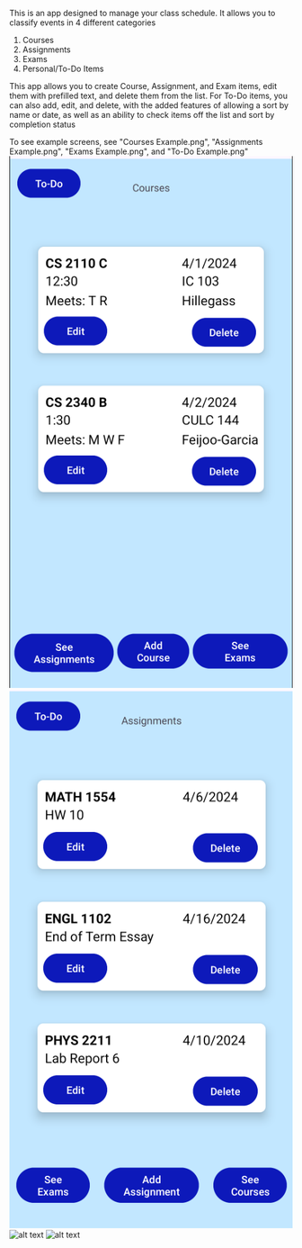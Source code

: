 This is an app designed to manage your class schedule. It allows you to classify events in 4 different categories
1. Courses
2. Assignments
3. Exams
4. Personal/To-Do Items

This app allows you to create Course, Assignment, and Exam items, edit them with prefilled text, and delete them from the list.
For To-Do items, you can also add, edit, and delete, with the added features of allowing a sort by name or date, as well as an ability to check items off the list and sort by completion status

To see example screens, see "Courses Example.png", "Assignments Example.png", "Exams Example.png", and "To-Do Example.png"
![alt text](https://github.com/matthewhogan22/Class-Scheduler-App/blob/main/Courses%20Example.png?raw=true)
![alt text](https://github.com/matthewhogan22/Class-Scheduler-App/blob/main/Assignments%20Example.png?raw=true)
![alt text](http://url/to/img.png)
![alt text](http://url/to/img.png)
